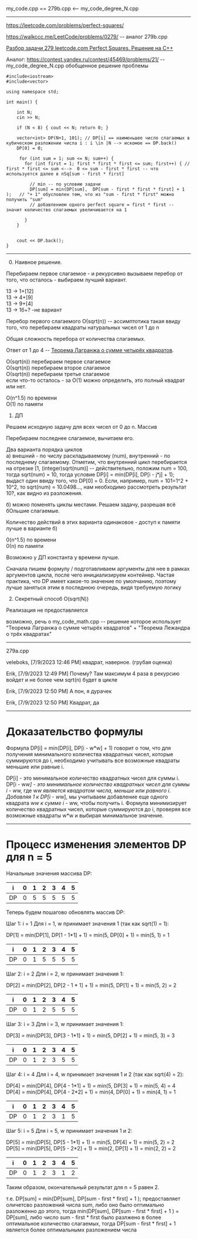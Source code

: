my_code.cpp == 279b.cpp <-- my_code_degree_N.cpp 

________

https://leetcode.com/problems/perfect-squares/ 

https://walkccc.me/LeetCode/problems/0279/ -- аналог 279b.cpp

[Разбор задачи 279 leetcode.com Perfect Squares. Решение на C++](https://www.youtube.com/watch?v=yUqNob_zPIg)

Аналог: https://contest.yandex.ru/contest/45469/problems/21/ -- my_code_degree_N.cpp обобщенное решение проблемы

```objectives
#include<iostream>
#include<vector>

using namespace std;

int main() {

	int N;
	cin >> N;

	if (N < 8) { cout << N; return 0; }

	vector<int> DP(N+1, 101); // DP[i] == наименьшее число слагаемых в кубическом разложении числа i : i \in |N --> искомое == DP.back()
	DP[0] = 0;

     for (int sum = 1; sum <= N; sum++) {
       for (int first = 1; first * first * first <= sum; first++) { // first * first <= sum <-->  0 <= sum - first * first -- что используется далее в nSq[sum - first * first]
         
         // min -- по условию задачи
         DP[sum] = min(DP[sum],  DP[sum - first * first * first] + 1 );   // "+ 1" обусловлен тем, что из "sum - first * first" можно получить "sum" 
         // добавлением одного perfect square = first * first -- значит количество слагаемых увеличивается на 1
         
       } 
    }


	cout << DP.back();
}
```
_______________________

0. Наивное решение.

Перебираем первое слагаемое - и рекурсивно вызываем перебор
от того, что осталось - выбираем лучший вариант.

13 -> 1+[12]  
13 -> 4+[9]  
13 -> 9+[4]  
13 -> 1б+? -не вариант  

Перебор первого слагаемого О(sqrt(n)) -- ассимптотика такая ввиду того, что перебираем квадраты натуральных чисел от 1 до n 

Общая сложность перебора от количества слагаемых. 

Ответ от 1 до 4 -- [Теорема Лагранжа о сумме четырёх квадратов](https://ru.wikipedia.org/wiki/%D0%A2%D0%B5%D0%BE%D1%80%D0%B5%D0%BC%D0%B0_%D0%9B%D0%B0%D0%B3%D1%80%D0%B0%D0%BD%D0%B6%D0%B0_%D0%BE_%D1%81%D1%83%D0%BC%D0%BC%D0%B5_%D1%87%D0%B5%D1%82%D1%8B%D1%80%D1%91%D1%85_%D0%BA%D0%B2%D0%B0%D0%B4%D1%80%D0%B0%D1%82%D0%BE%D0%B2).

О(sqrt(n))  перебираем первое слагаемое  
О(sqrt(n)) перебираем второе слагаемое  
О(sqrt(n)) перебираем третье слагаемое  
если что-то осталось - за O(1) можно определить, это полный квадрат или нет.

O(n^1.5) по времени  
O(1) по памяти

1. ДП

Решаем исходную задачу для всех чисел от 0 до n. Массив

Перебираем последнее слагаемое, вычитаем его.

Два варианта порядка циклов  
а) внешний - по числу раскладываемому (num), внутренний - по последнему слагаемому. Отметим, что внутренний цикл перебирается на отрезке [1, (integer)sqrt(num)] -- действительно,
положим num = 100, тогда sqrt(num) = 10, тогда условие DP[i] = min(DP[i], DP[i - j*j] + 1); выдаст один ввиду того, что DP[0] = 0. Если, например, num = 101=1^2 + 10^2, то sqrt(num) = 10.0498..., нам необходимо рассмотреть результат 10?, как видно из разложения.

б) можно поменять циклы местами. Решаем задачу, разрешая всё бОльшие слагаемые.

Количество действий в этих варианта одинаковое - доступ к  памяти лучше в варианте б)

0(n^1.5) по времени  
0(n) по памяти

Возможно у ДП константа у времени лучше.

Сначала пишем формулу / подготавливаем аргументы для нее в рамках аргументов цикла, после чего инициализируем контейнер. Частая практика, что DP имеет какое-то значение по умолчанию, поэтому лучше заняться этим в последнюю очередь, видя требуемую логику

2. Секретный способ O(sqrt(N))

Реализация не предоставляется 

возможно, речь о my_code_math.cpp -- решение которое использует "Теорема Лагранжа о сумме четырёх квадратов" + "Теорема Лежандра о трёх квадратах"
_________________________________________

279a.cpp

veleboks, [7/9/2023 12:46 PM]
квадрат, наверное. (грубая оценка)

Erik, [7/9/2023 12:49 PM]
Почему? Там максимум 4 раза в рекурсию войдет и не более чем sqrt(n) будет в цикле

Erik, [7/9/2023 12:50 PM]
А пон, я дурачек

Erik, [7/9/2023 12:50 PM]
Квадрат, да

____

# Доказательство формулы

Формула DP[i] = min(DP[i], DP[i - w*w] + 1) говорит о том, что для получения минимального количества квадратных чисел, которые суммируются до i, необходимо учитывать все возможные квадраты меньшие или равные i.

DP[i] - это минимальное количество квадратных чисел для суммы i.
DP[i - w*w] - это минимальное количество квадратных чисел для суммы i - w*w, где w*w является квадратом числа, меньше или равного i.
Добавляя 1 к DP[i - w*w], мы учитываем добавление еще одного квадрата w*w к сумме i - w*w, чтобы получить i.
Формула минимизирует количество квадратных чисел, которые суммируются до i, проверяя все возможные квадраты w*w и выбирая минимальное значение.
____

# Процесс изменения элементов DP для n = 5

Начальные значения массива DP:

| i  | 0 | 1 | 2 | 3 | 4 | 5 |
|----|---|---|---|---|---|---|
| DP | 0 | 5 | 5 | 5 | 5 | 5 |

Теперь будем пошагово обновлять массив DP:

Шаг 1: i = 1 Для i = 1, w принимает значения 1 (так как sqrt(1) = 1):

DP[1] = min(DP[1], DP[1 - 1*1] + 1) = min(5, DP[0] + 1) = min(5, 1) = 1

| i  | 0 | 1 | 2 | 3 | 4 | 5 |
|----|---|---|---|---|---|---|
| DP | 0 | 1 | 5 | 5 | 5 | 5 |

Шаг 2: i = 2 Для i = 2, w принимает значения 1:

DP[2] = min(DP[2], DP[2 - 1 \* 1] + 1) = min(5, DP[1] + 1) = min(5, 2) = 2

| i  | 0 | 1 | 2 | 3 | 4 | 5 |
|----|---|---|---|---|---|---|
| DP | 0 | 1 | 2 | 5 | 5 | 5 |

Шаг 3: i = 3 Для i = 3, w принимает значения 1:

DP[3] = min(DP[3], DP[3 - 1*1] + 1) = min(5, DP[2] + 1) = min(5, 3) = 3

| i  | 0 | 1 | 2 | 3 | 4 | 5 |
|----|---|---|---|---|---|---|
| DP | 0 | 1 | 2 | 3 | 5 | 5 |

Шаг 4: i = 4 Для i = 4, w принимает значения 1 и 2 (так как sqrt(4) = 2):

DP[4] = min(DP[4], DP[4 - 1\*1] + 1) = min(5, DP[3] + 1) = min(5, 4) = 4  
DP[4] = min(DP[4], DP[4 - 2\*2] + 1) = min(4, DP[0] + 1) = min(4, 1) = 1

| i  | 0 | 1 | 2 | 3 | 4 | 5 |
|----|---|---|---|---|---|---|
| DP | 0 | 1 | 2 | 3 | 1 | 5 |

Шаг 5: i = 5 Для i = 5, w принимает значения 1 и 2:

DP[5] = min(DP[5], DP[5 - 1\*1] + 1) = min(5, DP[4] + 1) = min(5, 2) = 2  
DP[5] = min(DP[5], DP[5 - 2\*2] + 1) = min(2, DP[1] + 1) = min(2, 2) = 2

| i  | 0 | 1 | 2 | 3 | 4 | 5 |
|----|---|---|---|---|---|---|
| DP | 0 | 1 | 2 | 3 | 1 | 2 |

Таким образом, окончательный результат для n = 5 равен 2.

т.е.  DP[sum] = min(DP[sum],  DP[sum - first \* first] + 1 ); предоставляет оличетсво разложений числа sum, либо оно было оптимально разложенно до этого, тогда min(DP[sum],  DP[sum - first \* first] + 1 ) = DP[sum], либо число sum - first \* first было разлжено в более оптимальное количество слагаемых, тогда  DP[sum - first \* first] + 1 является более оптимальнымх разложением числа

